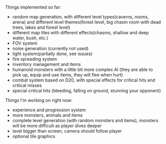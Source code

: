 Things implemented so far:

- random map generation, with different level types(caverns, rooms, arena) and different level themes(forest level, big chasm room with dead trees, lakes and forest level)
- different map tiles with different effects(chasms, shallow and deep water, bush, etc.)
- FOV system
- noise generation (currently not used)
- light system(partially done, see issues)
- fire spreading system
- inventory management and items
- humanoid monsters with a little bit more complex AI (they are able to pick up, equip and use items, they will flee when hurt)
- combat system based on D20, with special effects for critical hits and critical misses
- special critical hits (bleeding, falling on ground, stunning your opponent)

Things I'm working on right now:

- experience and progression system
- more monsters, animals and items
- complete level generation (with random monsters and items), monsters will be more difficult as player dives deeper
- level bigger than screen, camera should follow player
- optional tile graphics

